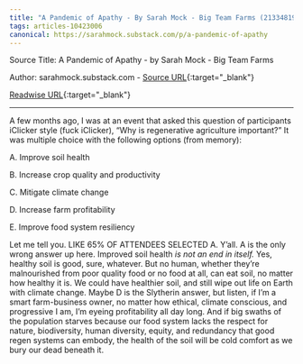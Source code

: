 ```yaml
---
title: "A Pandemic of Apathy - By Sarah Mock - Big Team Farms (213348194)"
tags: articles-10423006
canonical: https://sarahmock.substack.com/p/a-pandemic-of-apathy
---
```


Source Title: A Pandemic of Apathy - by Sarah Mock - Big Team Farms

Author: sarahmock.substack.com - [Source URL](https://sarahmock.substack.com/p/a-pandemic-of-apathy){:target="_blank"}

[Readwise URL](https://readwise.io/open/213348194){:target="_blank"}

---

A few months ago, I was at an event that asked this question of participants iClicker style (fuck iClicker), “Why is regenerative agriculture important?” It was multiple choice with the following options (from memory):

A. Improve soil health

B. Increase crop quality and productivity

C. Mitigate climate change

D. Increase farm profitability

E. Improve food system resiliency

Let me tell you. LIKE 65% OF ATTENDEES SELECTED A. Y’all. A is the only wrong answer up here. Improved soil health *is not an end in itself.* Yes, healthy soil is good, sure, whatever. But no human, whether they’re malnourished from poor quality food or no food at all, can eat soil, no matter how healthy it is. We could have healthier soil, and still wipe out life on Earth with climate change. Maybe D is the Slytherin answer, but listen, if I’m a smart farm-business owner, no matter how ethical, climate conscious, and progressive I am, I’m eyeing profitability all day long. And if big swaths of the population starves because our food system lacks the respect for nature, biodiversity, human diversity, equity, and redundancy that good regen systems can embody, the health of the soil will be cold comfort as we bury our dead beneath it.
